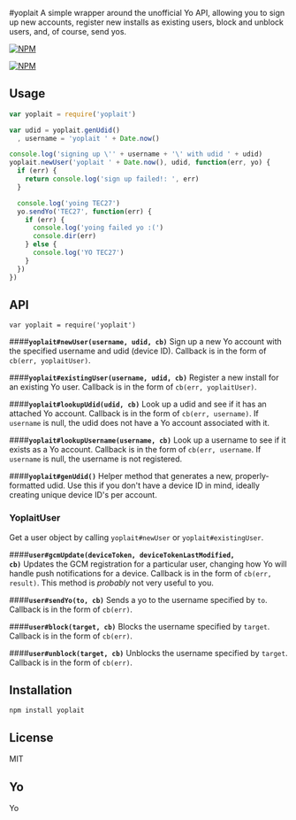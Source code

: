 #yoplait
A simple wrapper around the unofficial Yo API, allowing you to sign up new accounts, register new
installs as existing users, block and unblock users, and, of course, send yos.

[![NPM](https://img.shields.io/npm/v/yoplait.svg?style=flat)](https://www.npmjs.org/package/yoplait)

[![NPM](https://nodei.co/npm/yoplait.png)](https://www.npmjs.org/package/yoplait)

## Usage
```javascript
var yoplait = require('yoplait')

var udid = yoplait.genUdid()
  , username = 'yoplait ' + Date.now()

console.log('signing up \'' + username + '\' with udid ' + udid)
yoplait.newUser('yoplait ' + Date.now(), udid, function(err, yo) {
  if (err) {
    return console.log('sign up failed!: ', err)
  }

  console.log('yoing TEC27')
  yo.sendYo('TEC27', function(err) {
    if (err) {
      console.log('yoing failed yo :(')
      console.dir(err)
    } else {
      console.log('YO TEC27')
    }
  })
})
```

## API
`var yoplait = require('yoplait')`

####<b><code>yoplait#newUser(username, udid, cb)</code></b>
Sign up a new Yo account with the specified username and udid (device ID). Callback is in the form
of `cb(err, yoplaitUser)`.

####<b><code>yoplait#existingUser(username, udid, cb)</code></b>
Register a new install for an existing Yo user. Callback is in the form of `cb(err, yoplaitUser)`.

####<b><code>yoplait#lookupUdid(udid, cb)</code></b>
Look up a udid and see if it has an attached Yo account. Callback is in the form of
`cb(err, username)`. If `username` is null, the udid does not have a Yo account associated with it.

####<b><code>yoplait#lookupUsername(username, cb)</code></b>
Look up a username to see if it exists as a Yo account. Callback is in the form of
`cb(err, username`. If `username` is null, the username is not registered.

####<b><code>yoplait#genUdid()</code></b>
Helper method that generates a new, properly-formatted udid. Use this if you don't have a device ID
in mind, ideally creating unique device ID's per account.

### YoplaitUser
Get a user object by calling `yoplait#newUser` or `yoplait#existingUser`.

####<b><code>user#gcmUpdate(deviceToken, deviceTokenLastModified, cb)</b></code>
Updates the GCM registration for a particular user, changing how Yo will handle push notifications
for a device. Callback is in the form of `cb(err, result)`. This method is *probably* not very
useful to you.

####<b><code>user#sendYo(to, cb)</b></code>
Sends a yo to the username specified by `to`. Callback is in the form of `cb(err)`.

####<b><code>user#block(target, cb)</b></code>
Blocks the username specified by `target`. Callback is in the form of `cb(err)`.

####<b><code>user#unblock(target, cb)</b></code>
Unblocks the username specified by `target`. Callback is in the form of `cb(err)`.

## Installation
`npm install yoplait`

## License
MIT

## Yo
Yo
